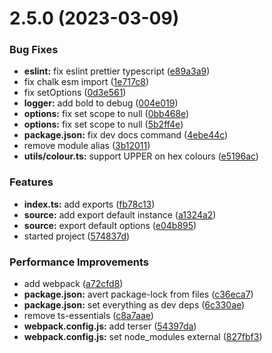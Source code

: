 

# 2.5.0 (2023-03-09)


### Bug Fixes

* **eslint:** fix eslint prettier typescript ([e89a3a9](https://github.com/euberdeveloper/euberlog/commit/e89a3a92b87ef953da814a3ef7f2ef516240f7b0))
* fix chalk esm import ([1e717c8](https://github.com/euberdeveloper/euberlog/commit/1e717c83fd3670982d8c8722800cda463bd2e96a))
* fix setOptions ([0d3e561](https://github.com/euberdeveloper/euberlog/commit/0d3e561165e7e51f8214a15569efb41b732d3da9))
* **logger:** add bold to debug ([004e019](https://github.com/euberdeveloper/euberlog/commit/004e019495d64ad1cfe8d27ca774bf18f6cc0388))
* **options:** fix set scope to null ([0bb468e](https://github.com/euberdeveloper/euberlog/commit/0bb468e6cf5b17ddf3da459bead001af5b49d694))
* **options:** fix set scope to null ([5b2ff4e](https://github.com/euberdeveloper/euberlog/commit/5b2ff4e79ef34dd1c83e01705c19244b7d168af5))
* **package.json:** fix dev docs command ([4ebe44c](https://github.com/euberdeveloper/euberlog/commit/4ebe44cd74d10f3519584ffe51772916a2e9f7cf))
* remove module alias ([3b12011](https://github.com/euberdeveloper/euberlog/commit/3b12011cca54393f81d2c1ba115a1bbf0870031d))
* **utils/colour.ts:** support UPPER on hex colours ([e5196ac](https://github.com/euberdeveloper/euberlog/commit/e5196acf4e319ef4aea23e273671ee89a03afc84))


### Features

* **index.ts:** add exports ([fb78c13](https://github.com/euberdeveloper/euberlog/commit/fb78c1380da4ed994063894804e786008bc03abd))
* **source:** add export default instance ([a1324a2](https://github.com/euberdeveloper/euberlog/commit/a1324a29ab50090cb4dfa9c4532a5a1529bcad5e))
* **source:** export default options ([e04b895](https://github.com/euberdeveloper/euberlog/commit/e04b895d2f0ffbbf3d35a5a9c5dd3d378047b9fb))
* started project ([574837d](https://github.com/euberdeveloper/euberlog/commit/574837dc8c3cb9f98b4c71ee9a57c15554a7c243))


### Performance Improvements

* add webpack ([a72cfd8](https://github.com/euberdeveloper/euberlog/commit/a72cfd879067f7c0eb08a50037635190d7a6ee60))
* **package.json:** avert package-lock from files ([c36eca7](https://github.com/euberdeveloper/euberlog/commit/c36eca7cd2e446494e57d2823fd3debcbfaf2864))
* **package.json:** set everything as dev deps ([6c330ae](https://github.com/euberdeveloper/euberlog/commit/6c330aee7a9d6d4145f52403d0f4274373559ad5))
* remove ts-essentials ([c8a7aae](https://github.com/euberdeveloper/euberlog/commit/c8a7aae6e22c18f4856ae88b89fbe3d8e1ffbbf1))
* **webpack.config.js:** add terser ([54397da](https://github.com/euberdeveloper/euberlog/commit/54397da1874bd9e1e5337cfd7ac13feb098fa62c))
* **webpack.config.js:** set node_modules external ([827fbf3](https://github.com/euberdeveloper/euberlog/commit/827fbf32217b7b3babb0e16418625d4f34b0dac2))